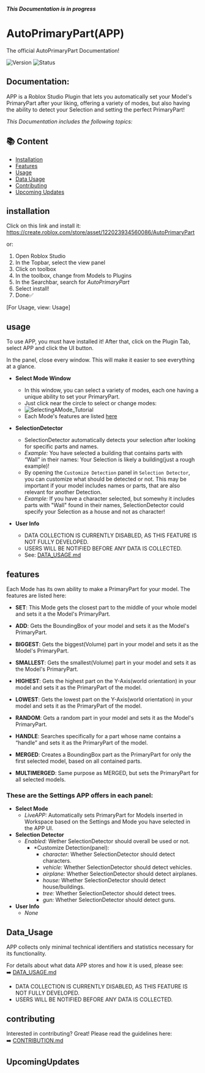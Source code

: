 ***This Documentation is in progress***

# AutoPrimaryPart(APP)
The official AutoPrimaryPart Documentation!

![Version](https://img.shields.io/badge/version-0.1.0--beta-blue)
![Status](https://img.shields.io/badge/status-Public-orange)

## Documentation: 
APP is a Roblox Studio Plugin that lets you automatically set your Model's PrimaryPart after your liking, offering a variety of modes, but also having the ability to detect your Selection and setting the perfect PrimaryPart!

*This Documentation includes the following topics:*

## 📚 Content
- [Installation](#installation)
- [Features](#features)
- [Usage](#usage)
- [Data Usage](#Data_Usage)
- [Contributing](#contributing)
- [Upcoming Updates](#UpcomingUpdates)


## installation
Click on this link and install it: https://create.roblox.com/store/asset/122023934560086/AutoPrimaryPart

 or:
1. Open Roblox Studio
2. In the Topbar, select the view panel
3. Click on toolbox
4. In the toolbox, change from Models to Plugins
5. In the Searchbar, search for *AutoPrimaryPart*
6. Select install!
7. Done✅
   
[For Usage, view: Usage]


## usage
To use APP, you must have installed it!
After that, click on the Plugin Tab, select APP and click the UI button.

In the panel, close every window. This will make it easier to see everything at a glance.

   - **Select Mode Window**
     
        - In this window, you can select a variety of modes, each one having a unique ability to set your PrimaryPart.
        - Just click near the circle to select or change modes:
        - ![SelectingAMode_Tutorial](https://github.com/user-attachments/assets/8f5b5f63-606a-4abd-9821-61d6b998f957)
        - Each Mode's features are listed [here](#features)
          
   - **SelectionDetector**
        - SelectionDetector automatically detects your selection after looking for specific parts and names.
        - *Example:* You have selected a building that contains parts with “Wall” in their names: Your Selection is likely a building(just a rough example)!
        - By opening the `Customize Detection` panel in `Selection Detector`, you can customize what should be detected or not. This may be important if your model includes names or parts, that are also relevant for another Detection.
        -  *Example:* If you have a character selected, but somewhy it includes parts with "Wall" found in their names, SelectionDetector could specify your Selection as a house and not as character!

   - **User Info**
     - DATA COLLECTION IS CURRENTLY DISABLED, AS THIS FEATURE IS NOT FULLY DEVELOPED.
     - USERS WILL BE NOTIFIED BEFORE ANY DATA IS COLLECTED.
     - See: [DATA_USAGE.md](./DATA_USAGE.md)
## features
Each Mode has its own ability to make a PrimaryPart for your model. The features are listed here: 

- **SET**:
This Mode gets the closest part to the middle of your whole model and sets it a the Model's PrimaryPart.

- **ADD**:
Gets the BoundingBox of your model and sets it as the Model's PrimaryPart.

- **BIGGEST**:
Gets the biggest(Volume) part in your model and sets it as the Model's PrimaryPart.

- **SMALLEST**:
Gets the smallest(Volume) part in your model and sets it as the Model's PrimaryPart.

- **HIGHEST**:
Gets the highest part on the Y-Axis(world orientation) in your model and sets it as the PrimaryPart of the model.

- **LOWEST**:
Gets the lowest part on the Y-Axis(world orientation) in your model and sets it as the PrimaryPart of the model.

- **RANDOM**:
Gets a random part in your model and sets it as the Model's PrimaryPart.

- **HANDLE**:
Searches specifically for a part whose name contains a “handle” and sets it as the PrimaryPart of the model.

- **MERGED**:
Creates a BoundingBox part as the PrimaryPart for only the first selected model, based on all contained parts.

- **MULTIMERGED**:
Same purpose as MERGED, but sets the PrimaryPart for all selected models.


### These are the Settings APP offers in each panel:
- **Select Mode**
     - *LiveAPP:* Automatically sets PrimaryPart for Models inserted in Workspace based on the Settings and Mode you have selected in the APP UI.
- **Selection Detector**
     - *Enabled:* Wether SelectionDetector should overall be used or not.
          - *Customize Detection(panel):
             - *character:* Whether SelectionDetector should detect characters.
             - *vehicle:* Whether SelectionDetector should detect vehicles.
             - *airplane:* Whether SelectionDetector should detect airplanes.
             - *house:* Whether SelectionDetector should detect house/buildings.
             - *tree:* Whether SelectionDetector should detect trees.
             - *gun:* Whether SelectionDetector should detect guns.
- **User Info**
     - *None*

## Data_Usage
APP collects only minimal technical identifiers and statistics necessary for its functionality.

For details about what data APP stores and how it is used, please see:  
➡️ [DATA_USAGE.md](./DATA_USAGE.md)

- DATA COLLECTION IS CURRENTLY DISABLED, AS THIS FEATURE IS NOT FULLY DEVELOPED.
- USERS WILL BE NOTIFIED BEFORE ANY DATA IS COLLECTED.


## contributing
Interested in contributing? Great! Please read the guidelines here:  
➡️ [CONTRIBUTION.md](./CONTRIBUTION.md)


## UpcomingUpdates


